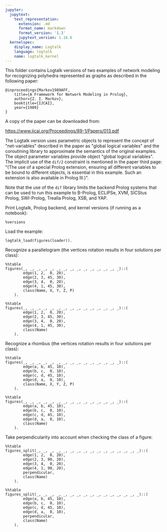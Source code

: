 ```yaml
---
jupyter:
  jupytext:
    text_representation:
      extension: .md
      format_name: markdown
      format_version: '1.3'
      jupytext_version: 1.16.6
  kernelspec:
    display_name: Logtalk
    language: logtalk
    name: logtalk_kernel
---
```


<!--
________________________________________________________________________

This file is part of Logtalk <https://logtalk.org/>  
SPDX-FileCopyrightText: 1998-2025 Paulo Moura <pmoura@logtalk.org>  
SPDX-License-Identifier: Apache-2.0

Licensed under the Apache License, Version 2.0 (the "License");
you may not use this file except in compliance with the License.
You may obtain a copy of the License at

    http://www.apache.org/licenses/LICENSE-2.0

Unless required by applicable law or agreed to in writing, software
distributed under the License is distributed on an "AS IS" BASIS,
WITHOUT WARRANTIES OR CONDITIONS OF ANY KIND, either express or implied.
See the License for the specific language governing permissions and
limitations under the License.
________________________________________________________________________
-->

This folder contains Logtalk versions of two examples of network modeling
for recognizing polyhedra represented as graphs as described in the following
paper:

```text
@inproceedings{Markov1989AFF,
	title={A Framework for Network Modeling in Prolog},
	author={Z. I. Markov},
	booktitle={IJCAI},
	year={1989}
}
```

A copy of the paper can be downloaded from:

https://www.ijcai.org/Proceedings/89-1/Papers/013.pdf

The Logtalk version uses parametric objects to represent the concept of
"net-variables" described in the paper as "global logical variables" and
the coroutining library to approximate the semantics of the original
examples. The object parameter variables provide object "global logical
variables". The implicit use of the `dif/2` constraint is mentioned in
the paper third page: "(The use of a special Prolog extension, ensuring
all different variables to be bound to different objects, is essential
in this example. Such an extension is also available in Prolog III.)".

Note that the use of the `dif` library limits the backend Prolog systems
that can be used to run this example to B-Prolog, ECLiPSe, XVM, SICStus
Prolog, SWI-Prolog, Trealla Prolog, XSB, and YAP.

Print Logtalk, Prolog backend, and kernel versions (if running as a notebook):

```logtalk
%versions
```

Load the example:

```logtalk
logtalk_load(figures(loader)).
```

Recognize a parallelogram (the vertices rotation results in four solutions per class):

```logtalk
%%table
figures(_, _, _, _, _, _, _, _, _, _, _, _, _, _, _)::(
		edge(1, 2,  0, 20),
		edge(2, 3, 45, 30),
		edge(3, 4,  0, 20),
		edge(4, 1, 45, 30),
		class(Name, X, Y, Z, P)
	).
```

<!--
Name = parallelogram, X = 1, Y = 2, Z = 3, P = 4 ;
Name = four_side_figure, X = 1, Y = 2, Z = 3, P = 4 ;
Name = parallelogram, X = 4, Y = 1, Z = 2, P = 3 ;
Name = four_side_figure, X = 4, Y = 1, Z = 2, P = 3 ;
Name = parallelogram, X = 3, Y = 4, Z = 1, P = 2 ;
Name = parallelogram, X = 2, Y = 3, Z = 4, P = 1 ;
Name = four_side_figure, X = 3, Y = 4, Z = 1, P = 2 ;
Name = four_side_figure, X = 2, Y = 3, Z = 4, P = 1 ;
false.
-->

```logtalk
%%table
figures(_, _, _, _, _, _, _, _, _, _, _, _, _, _, _)::(
		edge(1, 2,  0, 20),
		edge(2, 3, 45, 30),
		edge(3, 4,  0, 20),
		edge(4, 1, 45, 30),
		class(Name)
	).
```

<!--
Name = parallelogram ;
Name = four_side_figure ;
Name = parallelogram ;
Name = four_side_figure ;
Name = parallelogram ;
Name = parallelogram ;
Name = four_side_figure ;
Name = four_side_figure ;
false.
-->

Recognize a rhombus (the vertices rotation results in four solutions per class):

```logtalk
%%table
figures(_, _, _, _, _, _, _, _, _, _, _, _, _, _, _)::(
		edge(a, b, 45, 10),
		edge(b, c,  0, 10),
		edge(c, d, 45, 10),
		edge(d, a,  0, 10),
		class(Name, X, Y, Z, P)
	).
```

<!--
Name = rhombus, X = a, Y = b, Z = c, P = d ;
Name = parallelogram, X = a, Y = b, Z = c, P = d ;
Name = four_side_figure, X = a, Y = b, Z = c, P = d ;
Name = rhombus, X = d, Y = a, Z = b, P = c ;
Name = rhombus, X = c, Y = d, Z = a, P = b ;
Name = rhombus, X = b, Y = c, Z = d, P = a ;
Name = parallelogram, X = d, Y = a, Z = b, P = c ;
Name = four_side_figure, X = d, Y = a, Z = b, P = c ;
Name = parallelogram, X = c, Y = d, Z = a, P = b ;
Name = parallelogram, X = b, Y = c, Z = d, P = a ;
Name = four_side_figure, X = c, Y = d, Z = a, P = b ;
Name = four_side_figure, X = b, Y = c, Z = d, P = a ;
false.
-->

```logtalk
%%table
figures(_, _, _, _, _, _, _, _, _, _, _, _, _, _, _)::(
		edge(a, b, 45, 10),
		edge(b, c,  0, 10),
		edge(c, d, 45, 10),
		edge(d, a,  0, 10),
		class(Name)
	).
```

<!--
Name = rhombus ;
Name = parallelogram ;
Name = four_side_figure ;
Name = rhombus ;
Name = rhombus ;
Name = rhombus ;
Name = parallelogram ;
Name = four_side_figure ;
Name = parallelogram ;
Name = parallelogram ;
Name = four_side_figure ;
Name = four_side_figure ;
false.
-->

Take perpendicularity into account when checking the class of a figure:

```logtalk
%%table
figures_split(_, _, _, _, _, _, _, _, _, _, _, _, _, _, _, _)::(
		edge(1, 2,  0, 20),
		edge(2, 3, 90, 20),
		edge(3, 4,  0, 20),
		edge(4, 1, 90, 20),
		perpendicular,
		class(Name)
	).
```

<!--
Name = square ;
Name = rectangular ;
Name = four_side_figure ;
Name = square ;
Name = square ;
Name = square ;
Name = rectangular ;
Name = four_side_figure ;
Name = rectangular ;
Name = rectangular ;
Name = four_side_figure ;
Name = four_side_figure ;
false.
-->

```logtalk
%%table
figures_split(_, _, _, _, _, _, _, _, _, _, _, _, _, _, _, _)::(
		edge(a, b, 45, 10),
		edge(b, c,  0, 10),
		edge(c, d, 45, 10),
		edge(d, a,  0, 10),
		perpendicular,
		class(Name)
	).
```

<!--
Name = rhombus ;
Name = parallelogram ;
Name = four_side_figure ;
Name = rhombus ;
Name = rhombus ;
Name = rhombus ;
Name = parallelogram ;
Name = four_side_figure ;
Name = parallelogram ;
Name = parallelogram ;
Name = four_side_figure ;
Name = four_side_figure ;
false.
-->
